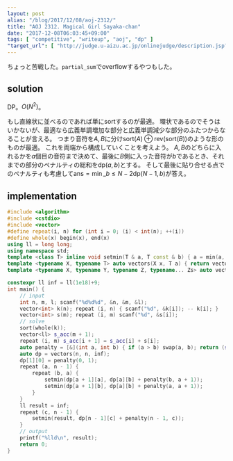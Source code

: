 ```yaml
---
layout: post
alias: "/blog/2017/12/08/aoj-2312/"
title: "AOJ 2312. Magical Girl Sayaka-chan"
date: "2017-12-08T06:03:45+09:00"
tags: [ "competitive", "writeup", "aoj", "dp" ]
"target_url": [ "http://judge.u-aizu.ac.jp/onlinejudge/description.jsp?id=2312" ]
---
```


ちょっと苦戦した。`partial_sum`でoverflowするやつもした。

## solution

DP。$O(N^2)$。

もし直線状に並べるのであれば単にsortするのが最適。
環状であるのでそうはいかないが、最適なら広義単調増加な部分と広義単調減少な部分のふたつからなることが言える。
つまり音符を$A, B$に分け$\mathrm{sort}(A) \oplus \mathrm{rev}(\mathrm{sort}(B))$のような形のものが最適。
これを両端から構成していくことを考えよう。
$A, B$のどちらに入れるかを$a$個目の音符まで決めて、最後に$B$側に入った音符が$b$であるとき、それまでの部分のペナルティの総和を$\mathrm{dp}(a, b)$とする。
そして最後に貼り合せる点でのペナルティも考慮して$\mathrm{ans} = \min\_{b \le N-2} \mathrm{dp}(N-1, b)$が答え。


## implementation

``` c++
#include <algorithm>
#include <cstdio>
#include <vector>
#define repeat(i, n) for (int i = 0; (i) < int(n); ++(i))
#define whole(x) begin(x), end(x)
using ll = long long;
using namespace std;
template <class T> inline void setmin(T & a, T const & b) { a = min(a, b); }
template <typename X, typename T> auto vectors(X x, T a) { return vector<T>(x, a); }
template <typename X, typename Y, typename Z, typename... Zs> auto vectors(X x, Y y, Z z, Zs... zs) { auto cont = vectors(y, z, zs...); return vector<decltype(cont)>(x, cont); }

constexpr ll inf = ll(1e18)+9;
int main() {
    // input
    int n, m, l; scanf("%d%d%d", &n, &m, &l);
    vector<int> k(n); repeat (i, n) { scanf("%d", &k[i]); -- k[i]; }
    vector<int> s(m); repeat (i, m) scanf("%d", &s[i]);
    // solve
    sort(whole(k));
    vector<ll> s_acc(m + 1);
    repeat (i, m) s_acc[i + 1] = s_acc[i] + s[i];
    auto penalty = [&](int a, int b) { if (a > b) swap(a, b); return (s_acc[k[b] + 1] - s_acc[k[a]]) / l; };
    auto dp = vectors(n, n, inf);
    dp[1][0] = penalty(0, 1);
    repeat (a, n - 1) {
        repeat (b, a) {
            setmin(dp[a + 1][a], dp[a][b] + penalty(b, a + 1));
            setmin(dp[a + 1][b], dp[a][b] + penalty(a, a + 1));
        }
    }
    ll result = inf;
    repeat (c, n - 1) {
        setmin(result, dp[n - 1][c] + penalty(n - 1, c));
    }
    // output
    printf("%lld\n", result);
    return 0;
}
```
